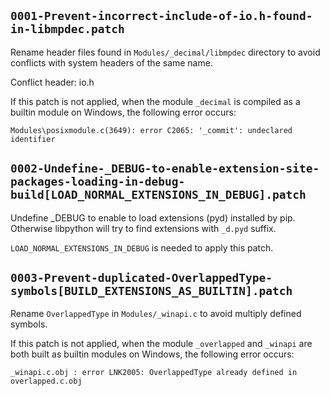 ## `0001-Prevent-incorrect-include-of-io.h-found-in-libmpdec.patch`

Rename header files found in `Modules/_decimal/libmpdec` directory to avoid conflicts with system headers of the same name.

Conflict header: io.h

If this patch is not applied, when the module `_decimal` is compiled as a builtin module on Windows, the following error occurs:

```
Modules\posixmodule.c(3649): error C2065: '_commit': undeclared identifier
```

## `0002-Undefine-_DEBUG-to-enable-extension-site-packages-loading-in-debug-build[LOAD_NORMAL_EXTENSIONS_IN_DEBUG].patch`

Undefine _DEBUG to enable to load extensions (pyd) installed by pip. Otherwise libpython will try to find extensions with `_d.pyd` suffix.

`LOAD_NORMAL_EXTENSIONS_IN_DEBUG` is needed to apply this patch.

## `0003-Prevent-duplicated-OverlappedType-symbols[BUILD_EXTENSIONS_AS_BUILTIN].patch`

Rename `OverlappedType` in `Modules/_winapi.c` to avoid multiply defined symbols.

If this patch is not applied, when the module `_overlapped` and `_winapi` are both built as builtin modules on Windows, the following error occurs:

```
_winapi.c.obj : error LNK2005: OverlappedType already defined in overlapped.c.obj
```
